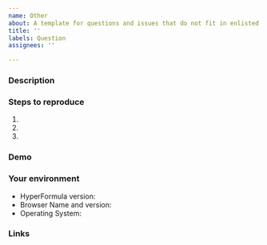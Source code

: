 ```yaml
---
name: Other
about: A template for questions and issues that do not fit in enlisted types
title: ''
labels: Question
assignees: ''

---
```


### Description

<!--- [mandatory] Describe the actual behavior and expected behavior -->

### Steps to reproduce
<!--- [optional] Provide steps to reproduce this issue -->
1.
2.
3.

### Demo
<!--- [optional] Provide a link to a live example  -->

### Your environment
<!--- [optional]  -->

* HyperFormula version:
* Browser Name and version:
* Operating System:

### Links
<!--- [optional] Any links that are related  -->